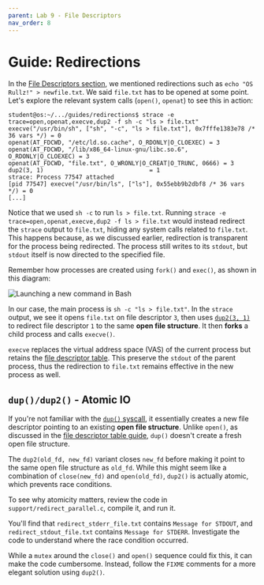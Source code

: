 ```yaml
---
parent: Lab 9 - File Descriptors
nav_order: 8
---
```


# Guide: Redirections

In the [File Descriptors section](../../../file-descriptors/reading/file-descriptors.md), we mentioned redirections such as `echo "OS Rullz!" > newfile.txt`.
We said `file.txt` has to be opened at some point.
Let's explore the relevant system calls (`open()`, `openat`) to see this in action:

```console
student@os:~/.../guides/redirections$ strace -e trace=open,openat,execve,dup2 -f sh -c "ls > file.txt"
execve("/usr/bin/sh", ["sh", "-c", "ls > file.txt"], 0x7fffe1383e78 /* 36 vars */) = 0
openat(AT_FDCWD, "/etc/ld.so.cache", O_RDONLY|O_CLOEXEC) = 3
openat(AT_FDCWD, "/lib/x86_64-linux-gnu/libc.so.6", O_RDONLY|O_CLOEXEC) = 3
openat(AT_FDCWD, "file.txt", O_WRONLY|O_CREAT|O_TRUNC, 0666) = 3
dup2(3, 1)                              = 1
strace: Process 77547 attached
[pid 77547] execve("/usr/bin/ls", ["ls"], 0x55ebb9b2dbf8 /* 36 vars */) = 0
[...]
```

Notice that we used `sh -c` to run `ls > file.txt`.
Running `strace -e trace=open,openat,execve,dup2 -f ls > file.txt` would instead redirect the `strace` output to `file.txt`, hiding any system calls related to `file.txt`.
This happens because, as we discussed earlier, redirection is transparent for the process being redirected.
The process still writes to its `stdout`, but `stdout` itself is now directed to the specified file.

Remember how processes are created using `fork()` and `exec()`, as shown in this diagram:

![Launching a new command in Bash](../../media/fork-exec.svg)

In our case, the main process is `sh -c "ls > file.txt"`.
In the `strace` output, we see it opens `file.txt` on file descriptor `3`, then uses [`dup2(3, 1)`](https://man7.org/linux/man-pages/man2/dup.2.html) to redirect file descriptor `1` to the same **open file structure**.
It then **forks** a child process and calls `execve()`.

`execve` replaces the virtual address space (VAS) of the current process but retains the [file descriptor table](../../../file-descriptors/guides/fd-table/README.md).
This preserve the `stdout` of the parent process, thus the redirection to `file.txt` remains effective in the new process as well.

## `dup()/dup2()` - Atomic IO

If you're not familiar with the [`dup()` syscall](https://man7.org/linux/man-pages/man2/dup.2.html), it essentially creates a new file descriptor pointing to an existing **open file structure**.
Unlike `open()`, as discussed in the [file descriptor table guide](../../../file-descriptors/guides/fd-table/README.md), `dup()` doesn't create a fresh open file structure.

The `dup2(old_fd, new_fd)` variant closes `new_fd` before making it point to the same open file structure as `old_fd`.
While this might seem like a combination of `close(new_fd)` and `open(old_fd)`, `dup2()` is actually atomic, which prevents race conditions.

To see why atomicity matters, review the code in `support/redirect_parallel.c`, compile it, and run it.
<!-- markdownlint-disable-next-line MD101 -->
You'll find that `redirect_stderr_file.txt` contains `Message for STDOUT`, and `redirect_stdout_file.txt` contains `Message for STDERR`.
Investigate the code to understand where the race condition occurred.

While a `mutex` around the `close()` and `open()` sequence could fix this, it can make the code cumbersome.
Instead, follow the `FIXME` comments for a more elegant solution using `dup2()`.
